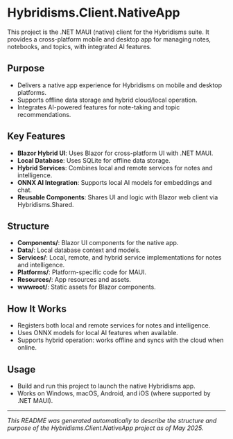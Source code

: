 # Hybridisms.Client.NativeApp

This project is the .NET MAUI (native) client for the Hybridisms suite. It provides a cross-platform mobile and desktop app for managing notes, notebooks, and topics, with integrated AI features.

## Purpose
- Delivers a native app experience for Hybridisms on mobile and desktop platforms.
- Supports offline data storage and hybrid cloud/local operation.
- Integrates AI-powered features for note-taking and topic recommendations.

## Key Features
- **Blazor Hybrid UI**: Uses Blazor for cross-platform UI with .NET MAUI.
- **Local Database**: Uses SQLite for offline data storage.
- **Hybrid Services**: Combines local and remote services for notes and intelligence.
- **ONNX AI Integration**: Supports local AI models for embeddings and chat.
- **Reusable Components**: Shares UI and logic with Blazor web client via Hybridisms.Shared.

## Structure
- **Components/**: Blazor UI components for the native app.
- **Data/**: Local database context and models.
- **Services/**: Local, remote, and hybrid service implementations for notes and intelligence.
- **Platforms/**: Platform-specific code for MAUI.
- **Resources/**: App resources and assets.
- **wwwroot/**: Static assets for Blazor components.

## How It Works
- Registers both local and remote services for notes and intelligence.
- Uses ONNX models for local AI features when available.
- Supports hybrid operation: works offline and syncs with the cloud when online.

## Usage
- Build and run this project to launch the native Hybridisms app.
- Works on Windows, macOS, Android, and iOS (where supported by .NET MAUI).

---
*This README was generated automatically to describe the structure and purpose of the Hybridisms.Client.NativeApp project as of May 2025.*
